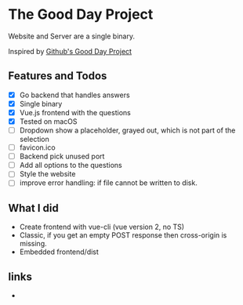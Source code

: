 # The Good Day Project

Website and Server are a single binary.

Inspired by [Github's Good Day Project](https://github.blog/2021-05-25-octoverse-spotlight-good-day-project/)

## Features and Todos

- [x] Go backend that handles answers
- [x] Single binary
- [x] Vue.js frontend with the questions
- [x] Tested on macOS
- [ ] Dropdown show a placeholder, grayed out, which is not part of the selection
- [ ] favicon.ico
- [ ] Backend pick unused port
- [ ] Add all options to the questions
- [ ] Style the website
- [ ] improve error handling: if file cannot be written to disk.

## What I did

- Create frontend with vue-cli (vue version 2, no TS)
- Classic, if you get an empty POST response then cross-origin is missing.
- Embedded frontend/dist

## links

-
